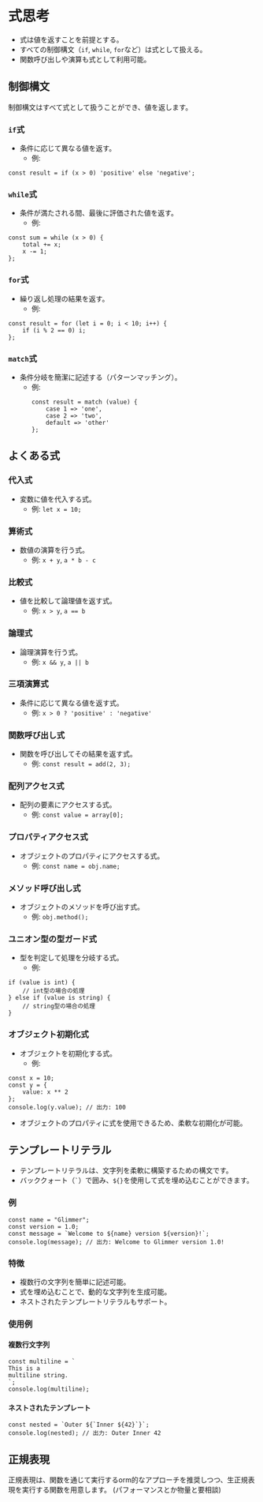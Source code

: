 # 式思考
- 式は値を返すことを前提とする。
- すべての制御構文（`if`, `while`, `for`など）は式として扱える。
- 関数呼び出しや演算も式として利用可能。

## 制御構文
制御構文はすべて式として扱うことができ、値を返します。

### `if`式
- 条件に応じて異なる値を返す。
  - 例:
```
const result = if (x > 0) 'positive' else 'negative';
```

### `while`式
- 条件が満たされる間、最後に評価された値を返す。
  - 例:
```
const sum = while (x > 0) {
	total += x;
	x -= 1;
};
```

### `for`式
- 繰り返し処理の結果を返す。
  - 例:
```
const result = for (let i = 0; i < 10; i++) {
	if (i % 2 == 0) i;
};
```

### `match`式
- 条件分岐を簡潔に記述する（パターンマッチング）。
  - 例:
    ```
    const result = match (value) {
        case 1 => 'one',
        case 2 => 'two',
        default => 'other'
    };
    ```

## よくある式
### 代入式
- 変数に値を代入する式。
  - 例: `let x = 10;`

### 算術式
- 数値の演算を行う式。
  - 例: `x + y`, `a * b - c`

### 比較式
- 値を比較して論理値を返す式。
  - 例: `x > y`, `a == b`

### 論理式
- 論理演算を行う式。
  - 例: `x && y`, `a || b`

### 三項演算式
- 条件に応じて異なる値を返す式。
  - 例: `x > 0 ? 'positive' : 'negative'`

### 関数呼び出し式
- 関数を呼び出してその結果を返す式。
  - 例: `const result = add(2, 3);`

### 配列アクセス式
- 配列の要素にアクセスする式。
  - 例: `const value = array[0];`

### プロパティアクセス式
- オブジェクトのプロパティにアクセスする式。
  - 例: `const name = obj.name;`

### メソッド呼び出し式
- オブジェクトのメソッドを呼び出す式。
  - 例: `obj.method();`

### ユニオン型の型ガード式
- 型を判定して処理を分岐する式。
  - 例:
```
if (value is int) {
	// int型の場合の処理
} else if (value is string) {
	// string型の場合の処理
}
```

### オブジェクト初期化式
- オブジェクトを初期化する式。
  - 例:
```
const x = 10;
const y = {
	value: x ** 2
};
console.log(y.value); // 出力: 100
```
  - オブジェクトのプロパティに式を使用できるため、柔軟な初期化が可能。

## テンプレートリテラル
- テンプレートリテラルは、文字列を柔軟に構築するための構文です。
- バッククォート（`` ` ``）で囲み、`${}`を使用して式を埋め込むことができます。

### 例
```glim
const name = "Glimmer";
const version = 1.0;
const message = `Welcome to ${name} version ${version}!`;
console.log(message); // 出力: Welcome to Glimmer version 1.0!
```

### 特徴
- 複数行の文字列を簡単に記述可能。
- 式を埋め込むことで、動的な文字列を生成可能。
- ネストされたテンプレートリテラルもサポート。

### 使用例
#### 複数行文字列
```glim
const multiline = `
This is a
multiline string.
`;
console.log(multiline);
```

#### ネストされたテンプレート
```glim
const nested = `Outer ${`Inner ${42}`}`;
console.log(nested); // 出力: Outer Inner 42
```

## 正規表現
正規表現は、関数を通じて実行するorm的なアプローチを推奨しつつ、生正規表現を実行する関数を用意します。
(パフォーマンスとか物量と要相談)